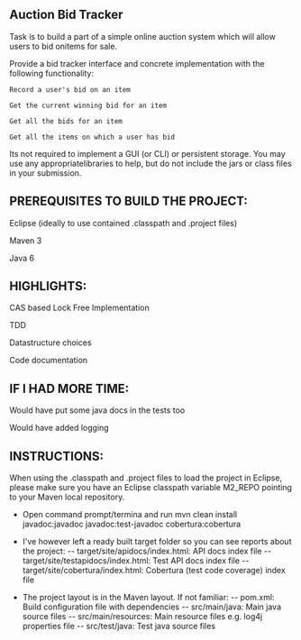 Auction Bid Tracker
--------------------
Task is to build a part of a simple online auction system which will allow users to bid onitems for sale.

Provide a bid tracker interface and concrete implementation with the following functionality:

	Record a user's bid on an item

	Get the current winning bid for an item

	Get all the bids for an item

	Get all the items on which a user has bid

Its not required to implement a GUI (or CLI) or persistent storage. You may use any appropriatelibraries to help, but do not include the jars or class files in your submission.


PREREQUISITES TO BUILD THE PROJECT:
-----------------------------------
Eclipse (ideally to use contained .classpath and .project files)

Maven 3

Java 6


HIGHLIGHTS:
-----------
CAS based Lock Free Implementation

TDD

Datastructure choices

Code documentation

IF I HAD MORE TIME:
-------------------
Would have put some java docs in the tests too

Would have added logging


INSTRUCTIONS:
------------
When using the .classpath and .project files to load the project in Eclipse, please make sure you
have an Eclipse classpath variable M2_REPO pointing to your Maven local repository.

- Open command prompt/termina and run
    mvn clean install javadoc:javadoc javadoc:test-javadoc cobertura:cobertura

- I've however left a ready built target folder so you can see reports about the project:
-- target/site/apidocs/index.html: API docs index file
-- target/site/testapidocs/index.html: Test API docs index file
-- target/site/cobertura/index.html: Cobertura (test code coverage) index file

- The project layout is in the Maven layout. If not familiar:
-- pom.xml: Build configuration file with dependencies
-- src/main/java: Main java source files
-- src/main/resources: Main resource files e.g. log4j properties file
-- src/test/java: Test java source files


